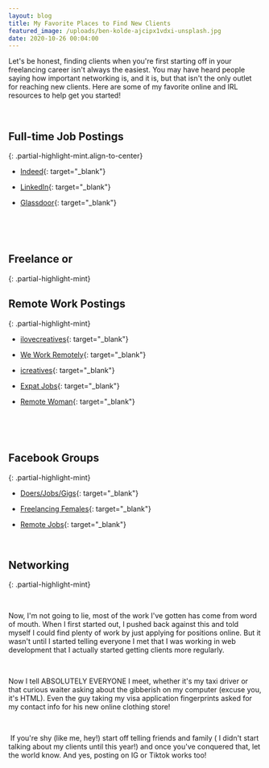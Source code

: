 ```yaml
---
layout: blog
title: My Favorite Places to Find New Clients
featured_image: /uploads/ben-kolde-ajcipx1vdxi-unsplash.jpg
date: 2020-10-26 00:04:00
---
```


Let's be honest, finding clients when you're first starting off in your freelancing career isn't always the easiest. You may have heard people saying how important networking is, and it is, but that isn't the only outlet for reaching new clients. Here are some of my favorite online and IRL resources to help get you started\!

&nbsp;

## **Full-time Job Postings**
{: .partial-highlight-mint.align-to-center}

* [Indeed](https://www.indeed.com/){: target="_blank"}

* [LinkedIn](https://www.linkedin.com/in/jessie-bosley/){: target="_blank"}

* [Glassdoor](https://www.glassdoor.com/){: target="_blank"}

&nbsp;

&nbsp;

## Freelance or&nbsp;
{: .partial-highlight-mint}

## **Remote Work Postings**
{: .partial-highlight-mint}

* [ilovecreatives](https://ilovecreatives.com/ads/category/Job){: target="_blank"}

* [We Work Remotely](https://weworkremotely.com/){: target="_blank"}

* [icreatives](https://www.icreatives.com/find-work/?){: target="_blank"}

* [Expat Jobs](https://expatjobs.io/){: target="_blank"}

* [Remote Woman](https://remotewoman.com/){: target="_blank"}

&nbsp;

&nbsp;

## **Facebook Groups**
{: .partial-highlight-mint}

* [Doers/Jobs/Gigs](https://www.facebook.com/groups/ddoers.jobs.gigs/){: target="_blank"}

* [Freelancing Females](https://www.facebook.com/groups/freelancingfems/){: target="_blank"}

* [Remote Jobs](https://www.facebook.com/groups/901954586546769/){: target="_blank"}

&nbsp;

## Networking
{: .partial-highlight-mint}

&nbsp;

Now, I'm not going to lie, most of the work I've gotten has come from word of mouth. When I first started out, I pushed back against this and told myself I could find plenty of work by just applying for positions online. But it wasn't until I started telling everyone I met that I was working in web development that I actually started getting clients more regularly.&nbsp;

&nbsp;

Now I tell ABSOLUTELY EVERYONE I meet, whether it's my taxi driver or that curious waiter asking about the gibberish on my computer (excuse you, it's HTML). Even the guy taking my visa application fingerprints asked for my contact info for his new online clothing store\!

&nbsp;

&nbsp;If you're shy (like me, hey\!) start off telling friends and family ( I didn't start talking about my clients until this year\!) and once you've conquered that, let the world know. And yes, posting on IG or Tiktok works too\!&nbsp;

<div id="gtx-trans" style="position: absolute; left: 337px; top: 1356.06px;"><div class="gtx-trans-icon">&nbsp;</div></div>